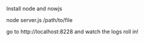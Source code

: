 Install node and nowjs

node server.js /path/to/file

go to http://localhost:8228 and watch the logs roll in!

